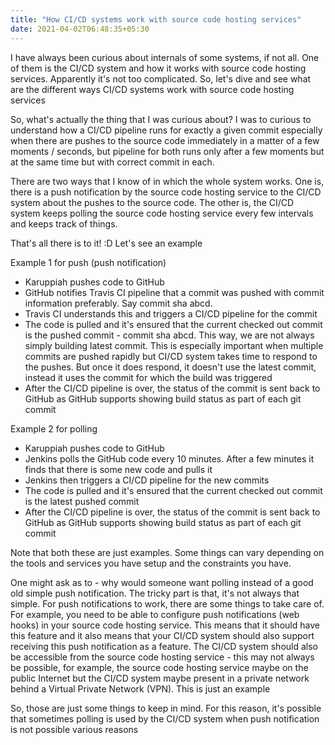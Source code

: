 ```yaml
---
title: "How CI/CD systems work with source code hosting services"
date: 2021-04-02T06:48:35+05:30
---
```


I have always been curious about internals of some systems, if not all. One of them is the CI/CD system and how it works with source code hosting services. Apparently it's not too complicated. So, let's dive and see what are the different ways CI/CD systems work with source code hosting services

So, what's actually the thing that I was curious about? I was to curious to understand how a CI/CD pipeline runs for exactly a given commit especially when there are pushes to the source code immediately in a matter of a few moments / seconds, but pipeline for both runs only after a few moments but at the same time but with correct commit in each.

There are two ways that I know of in which the whole system works. One is, there is a push notification by the source code hosting service to the CI/CD system about the pushes to the source code. The other is, the CI/CD system keeps polling the source code hosting service every few intervals and keeps track of things.

That's all there is to it! :D Let's see an example

Example 1 for push (push notification)

- Karuppiah pushes code to GitHub
- GitHub notifies Travis CI pipeline that a commit was pushed with commit information preferably. Say commit sha abcd.
- Travis CI understands this and triggers a CI/CD pipeline for the commit
- The code is pulled and it's ensured that the current checked out commit is the pushed commit - commit sha abcd. This way, we are not always simply building latest commit. This is especially important when multiple commits are pushed rapidly but CI/CD system takes time to respond to the pushes. But once it does respond, it doesn't use the latest commit, instead it uses the commit for which the build was triggered
- After the CI/CD pipeline is over, the status of the commit is sent back to GitHub as GitHub supports showing build status as part of each git commit

Example 2 for polling

- Karuppiah pushes code to GitHub
- Jenkins polls the GitHub code every 10 minutes. After a few minutes it finds that there is some new code and pulls it
- Jenkins then triggers a CI/CD pipeline for the new commits
- The code is pulled and it's ensured that the current checked out commit is the latest pushed commit
- After the CI/CD pipeline is over, the status of the commit is sent back to GitHub as GitHub supports showing build status as part of each git commit


Note that both these are just examples. Some things can vary depending on the tools and services you have setup and the constraints you have.

One might ask as to - why would someone want polling instead of a good old simple push notification. The tricky part is that, it's not always that simple. For push notifications to work, there are some things to take care of. For example, you need to be able to configure push notifications (web hooks) in your source code hosting service. This means that it should have this feature and it also means that your CI/CD system should also support receiving this push notification as a feature. The CI/CD system should also be accessible from the source code hosting service - this may not always be possible, for example, the source code hosting service maybe on the public Internet but the CI/CD system maybe present in a private network behind a Virtual Private Network (VPN). This is just an example 

So, those are just some things to keep in mind. For this reason, it's possible that sometimes polling is used by the CI/CD system when push notification is not possible various reasons

